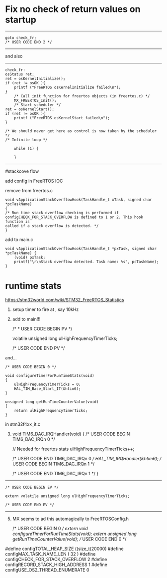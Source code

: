 # Fix no check of return values on startup 

---
	goto check_fr;
	/* USER CODE END 2 */
---

and also 

---

    check_fr:
    osStatus ret;
    ret = osKernelInitialize();
    if (ret != osOK ){
        printf ("FreeRTOS osKernelInitialize failed\n");
    }
        /* Call init function for freertos objects (in freertos.c) */
        MX_FREERTOS_Init();
        /* Start scheduler */
    ret = osKernelStart();
    if (ret != osOK ){
        printf ("FreeRTOS osKernelStart failed\n");
    }

    /* We should never get here as control is now taken by the scheduler */
    /* Infinite loop */

        while (1) {

        }
---
#stackcove flow 

add config in FreeRTOS IOC

remove from freertos.c

    void vApplicationStackOverflowHook(TaskHandle_t xTask, signed char *pcTaskName)
    {
    /* Run time stack overflow checking is performed if
    configCHECK_FOR_STACK_OVERFLOW is defined to 1 or 2. This hook function is
    called if a stack overflow is detected. */
    }

add to main.c

    void vApplicationStackOverflowHook(TaskHandle_t *pxTask, signed char *pcTaskName) {
        (void) pxTask;
        printf("\r\nStack overflow detected. Task name: %s", pcTaskName);
    }

# runtime stats 

https://stm32world.com/wiki/STM32_FreeRTOS_Statistics


1. setup timer to fire at , say 10kHz

2. add to main!!!

    /* * USER CODE BEGIN PV */

    volatile unsigned long ulHighFrequencyTimerTicks;

    /* USER CODE END PV */

and...

    /* USER CODE BEGIN 0 */

    void configureTimerForRunTimeStats(void)
    {
        ulHighFrequencyTimerTicks = 0;
        HAL_TIM_Base_Start_IT(&htim6);
    }

    unsigned long getRunTimeCounterValue(void)
    {
        return ulHighFrequencyTimerTicks;
    }

in stm32f4xx_it.c

3.
    void TIM6_DAC_IRQHandler(void)
    {
    /* USER CODE BEGIN TIM6_DAC_IRQn 0 */

    // Needed for freertos stats
    ulHighFrequencyTimerTicks++;

    /* USER CODE END TIM6_DAC_IRQn 0 */
    HAL_TIM_IRQHandler(&htim6);
    /* USER CODE BEGIN TIM6_DAC_IRQn 1 */

    /* USER CODE END TIM6_DAC_IRQn 1 */
    }
---
    /* USER CODE BEGIN EV */

    extern volatile unsigned long ulHighFrequencyTimerTicks;

    /* USER CODE END EV */
---
5. MX seems to ad this automagically to FreeRTOSConfig.h

    /* USER CODE BEGIN 0 */
    extern void configureTimerForRunTimeStats(void);
    extern unsigned long getRunTimeCounterValue(void);
    /* USER CODE END 0 */





#define configTOTAL_HEAP_SIZE                    ((size_t)20000)
#define configMAX_TASK_NAME_LEN                  ( 32 )
#define configCHECK_FOR_STACK_OVERFLOW           2
#define configRECORD_STACK_HIGH_ADDRESS          1
#define configUSE_OS2_THREAD_ENUMERATE       0

